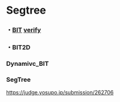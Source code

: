 # Segtree
### ・[BIT](https://github.com/lif4635/harurun-s-library/blob/main/library/Segtree/BIT.py) [verify](https://github.com/lif4635/harurun-s-library/blob/main/varify/Segtree/BIT.py)
### ・BIT2D
### Dynamivc_BIT
### SegTree
https://judge.yosupo.jp/submission/262706

